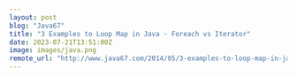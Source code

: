 ```yaml
---
layout: post
blog: "Java67"
title: "3 Examples to Loop Map in Java - Foreach vs Iterator"
date: 2023-07-21T13:51:00Z
image: images/java.png
remote_url: "http://www.java67.com/2014/05/3-examples-to-loop-map-in-java-foreach.html"
---
```

